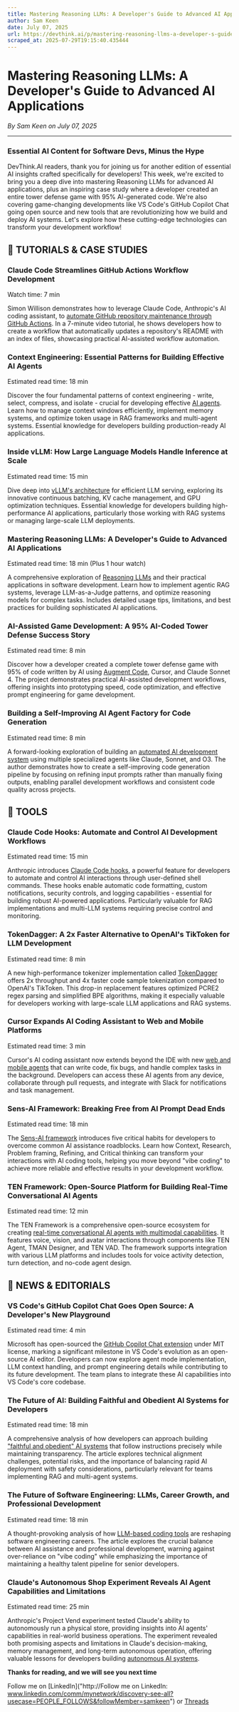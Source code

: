```yaml
---
title: Mastering Reasoning LLMs: A Developer's Guide to Advanced AI Applications
author: Sam Keen
date: July 07, 2025
url: https://devthink.ai/p/mastering-reasoning-llms-a-developer-s-guide-to-advanced-ai-applications-a7c9
scraped_at: 2025-07-29T19:15:40.435444
---
```


# Mastering Reasoning LLMs: A Developer's Guide to Advanced AI Applications

*By Sam Keen on July 07, 2025*

---

### **Essential AI Content for Software Devs,** **Minus the Hype**

DevThink.AI readers, thank you for joining us for another edition of essential AI insights crafted specifically for developers! This week, we're excited to bring you a deep dive into mastering Reasoning LLMs for advanced AI applications, plus an inspiring case study where a developer created an entire tower defense game with 95% AI-generated code. We're also covering game-changing developments like VS Code's GitHub Copilot Chat going open source and new tools that are revolutionizing how we build and deploy AI systems. Let's explore how these cutting-edge technologies can transform your development workflow!



## 📖 **TUTORIALS & CASE STUDIES**

### **Claude Code Streamlines GitHub Actions Workflow Development**

Watch time: 7 min



Simon Willison demonstrates how to leverage Claude Code, Anthropic's AI coding assistant, to [automate GitHub repository maintenance through GitHub Actions]("https://simonwillison.net/2025/Jul/1/claude-code-github-actions/"). In a 7-minute video tutorial, he shows developers how to create a workflow that automatically updates a repository's README with an index of files, showcasing practical AI-assisted workflow automation.

### **Context Engineering: Essential Patterns for Building Effective AI Agents**

Estimated read time: 18 min



Discover the four fundamental patterns of context engineering - write, select, compress, and isolate - crucial for developing effective [AI agents]("https://rlancemartin.github.io/2025/06/23/context_engineering/"). Learn how to manage context windows efficiently, implement memory systems, and optimize token usage in RAG frameworks and multi-agent systems. Essential knowledge for developers building production-ready AI applications.

### **Inside vLLM: How Large Language Models Handle Inference at Scale**

Estimated read time: 15 min



Dive deep into [vLLM's architecture]("https://www.ubicloud.com/blog/life-of-an-inference-request-vllm-v1") for efficient LLM serving, exploring its innovative continuous batching, KV cache management, and GPU optimization techniques. Essential knowledge for developers building high-performance AI applications, particularly those working with RAG systems or managing large-scale LLM deployments.

### **Mastering Reasoning LLMs: A Developer's Guide to Advanced AI Applications**

Estimated read time: 18 min (Plus 1 hour watch)



A comprehensive exploration of [Reasoning LLMs]("https://www.promptingguide.ai/guides/reasoning-llms") and their practical applications in software development. Learn how to implement agentic RAG systems, leverage LLM-as-a-Judge patterns, and optimize reasoning models for complex tasks. Includes detailed usage tips, limitations, and best practices for building sophisticated AI applications.

### **AI-Assisted Game Development: A 95% AI-Coded Tower Defense Success Story**

Estimated read time: 8 min



Discover how a developer created a complete tower defense game with 95% of code written by AI using [Augment Code]("https://github.com/maciej-trebacz/tower-of-time-game"), Cursor, and Claude Sonnet 4. The project demonstrates practical AI-assisted development workflows, offering insights into prototyping speed, code optimization, and effective prompt engineering for game development.

### **Building a Self-Improving AI Agent Factory for Code Generation**

Estimated read time: 8 min



A forward-looking exploration of building an [automated AI development system]("https://www.john-rush.com/posts/ai-20250701.html") using multiple specialized agents like Claude, Sonnet, and O3. The author demonstrates how to create a self-improving code generation pipeline by focusing on refining input prompts rather than manually fixing outputs, enabling parallel development workflows and consistent code quality across projects.

##

## 🧰 **TOOLS**

### **Claude Code Hooks: Automate and Control AI Development Workflows**

Estimated read time: 15 min

Anthropic introduces [Claude Code hooks]("https://docs.anthropic.com/en/docs/claude-code/hooks"), a powerful feature for developers to automate and control AI interactions through user-defined shell commands. These hooks enable automatic code formatting, custom notifications, security controls, and logging capabilities - essential for building robust AI-powered applications. Particularly valuable for RAG implementations and multi-LLM systems requiring precise control and monitoring.

### **TokenDagger: A 2x Faster Alternative to OpenAI's TikToken for LLM Development**

Estimated read time: 8 min



A new high-performance tokenizer implementation called [TokenDagger]("https://github.com/M4THYOU/TokenDagger") offers 2x throughput and 4x faster code sample tokenization compared to OpenAI's TikToken. This drop-in replacement features optimized PCRE2 regex parsing and simplified BPE algorithms, making it especially valuable for developers working with large-scale LLM applications and RAG systems.

### **Cursor Expands AI Coding Assistant to Web and Mobile Platforms**

Estimated read time: 3 min



Cursor's AI coding assistant now extends beyond the IDE with new [web and mobile agents]("https://cursor.com/en/blog/agent-web") that can write code, fix bugs, and handle complex tasks in the background. Developers can access these AI agents from any device, collaborate through pull requests, and integrate with Slack for notifications and task management.

### **Sens-AI Framework: Breaking Free from AI Prompt Dead Ends**

Estimated read time: 18 min

The [Sens-AI framework]("https://www.oreilly.com/radar/the-sens-ai-framework/") introduces five critical habits for developers to overcome common AI assistance roadblocks. Learn how Context, Research, Problem framing, Refining, and Critical thinking can transform your interactions with AI coding tools, helping you move beyond "vibe coding" to achieve more reliable and effective results in your development workflow.

### **TEN Framework: Open-Source Platform for Building Real-Time Conversational AI Agents**

Estimated read time: 12 min



The TEN Framework is a comprehensive open-source ecosystem for creating [real-time conversational AI agents with multimodal capabilities]("https://github.com/TEN-framework/ten-framework"). It features voice, vision, and avatar interactions through components like TEN Agent, TMAN Designer, and TEN VAD. The framework supports integration with various LLM platforms and includes tools for voice activity detection, turn detection, and no-code agent design.

## 📰 **NEWS & EDITORIALS**

### **VS Code's GitHub Copilot Chat Goes Open Source: A Developer's New Playground**

Estimated read time: 4 min

Microsoft has open-sourced the [GitHub Copilot Chat extension]("https://code.visualstudio.com/blogs/2025/06/30/openSourceAIEditorFirstMilestone") under MIT license, marking a significant milestone in VS Code's evolution as an open-source AI editor. Developers can now explore agent mode implementation, LLM context handling, and prompt engineering details while contributing to its future development. The team plans to integrate these AI capabilities into VS Code's core codebase.

### **The Future of AI: Building Faithful and Obedient AI Systems for Developers**

Estimated read time: 18 min

A comprehensive analysis of how developers can approach building ["faithful and obedient" AI systems]("https://www.lesswrong.com/posts/faAX5Buxc7cdjkXQG/machines-of-faithful-obedience") that follow instructions precisely while maintaining transparency. The article explores technical alignment challenges, potential risks, and the importance of balancing rapid AI deployment with safety considerations, particularly relevant for teams implementing RAG and multi-agent systems.

### **The Future of Software Engineering: LLMs, Career Growth, and Professional Development**

Estimated read time: 18 min

A thought-provoking analysis of how [LLM-based coding tools]("https://towardsdatascience.com/software-engineering-in-the-llm-era/") are reshaping software engineering careers. The article explores the crucial balance between AI assistance and professional development, warning against over-reliance on "vibe coding" while emphasizing the importance of maintaining a healthy talent pipeline for senior developers.

### **Claude's Autonomous Shop Experiment Reveals AI Agent Capabilities and Limitations**

Estimated read time: 25 min



Anthropic's Project Vend experiment tested Claude's ability to autonomously run a physical store, providing insights into AI agents' capabilities in real-world business operations. The experiment revealed both promising aspects and limitations in Claude's decision-making, memory management, and long-term autonomous operation, offering valuable lessons for developers building [autonomous AI systems]("https://www.anthropic.com/research/project-vend-1").

**Thanks for reading, and we will see you next time**

Follow me on [LinkedIn]("http://Follow me on LinkedIn: www.linkedin.com/comm/mynetwork/discovery-see-all?usecase=PEOPLE_FOLLOWS&followMember=samkeen") or [Threads](https://www.threads.net/@sam.keen"https://www.threads.net/@sam.keen")
